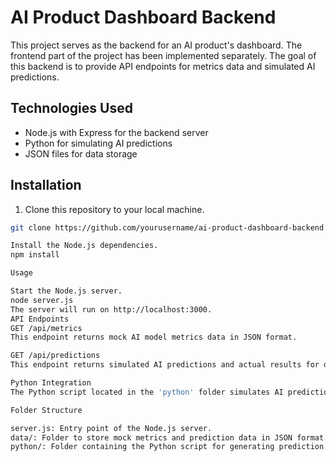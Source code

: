 # AI Product Dashboard Backend

This project serves as the backend for an AI product's dashboard. The frontend part of the project has been implemented separately. The goal of this backend is to provide API endpoints for metrics data and simulated AI predictions.

## Technologies Used

- Node.js with Express for the backend server
- Python for simulating AI predictions
- JSON files for data storage

## Installation

1. Clone this repository to your local machine.

```bash
git clone https://github.com/yourusername/ai-product-dashboard-backend.git

Install the Node.js dependencies.
npm install

Usage

Start the Node.js server.
node server.js
The server will run on http://localhost:3000.
API Endpoints
GET /api/metrics
This endpoint returns mock AI model metrics data in JSON format.

GET /api/predictions
This endpoint returns simulated AI predictions and actual results for data visualization. It integrates with a Python script to generate prediction data.

Python Integration
The Python script located in the 'python' folder simulates AI predictions based on input data. The Node.js server integrates this script to provide prediction data for the '/api/predictions' endpoint.

Folder Structure

server.js: Entry point of the Node.js server.
data/: Folder to store mock metrics and prediction data in JSON format.
python/: Folder containing the Python script for generating prediction data.